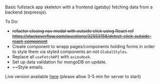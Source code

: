 Basic fullstack app skeleton with a frontend (gatsby) fetching data from a backend (expressjs).

To Do:

* ~~refactor closing nav modal with outside click using React ref
https://stackoverflow.com/questions/32553158/detect-click-outside-react-component~~
* Create component to wrapp pages/components holding forms in order to style them via styled components an not `GlobalStyles`.
* Replace all `useFetchAPI` with `axiosHook`.
* Set up data validation for mongoDB on update.
* ~~Style emails.

Live version available [here](https://enigmatic-hollows-26179.herokuapp.com/) (please allow 3-5 min for server to start)


